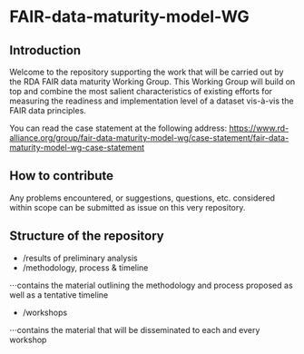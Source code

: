 # FAIR-data-maturity-model-WG
## Introduction
Welcome to the repository supporting the work that will be carried out by the RDA FAIR data maturity Working Group. This Working Group will build on top and combine the most salient characteristics of existing efforts for measuring the readiness and implementation level of a dataset vis-à-vis the FAIR data principles.

You can read the case statement at the following address:
https://www.rd-alliance.org/group/fair-data-maturity-model-wg/case-statement/fair-data-maturity-model-wg-case-statement

## How to contribute
Any problems encountered, or suggestions, questions, etc. considered within scope can be submitted as issue on this very repository. 

## Structure of the repository
- /results of preliminary analysis
- /methodology, process & timeline

⋅⋅⋅contains the material outlining the methodology and process proposed as well as a tentative timeline

- /workshops

⋅⋅⋅contains the material that will be disseminated to each and every workshop
